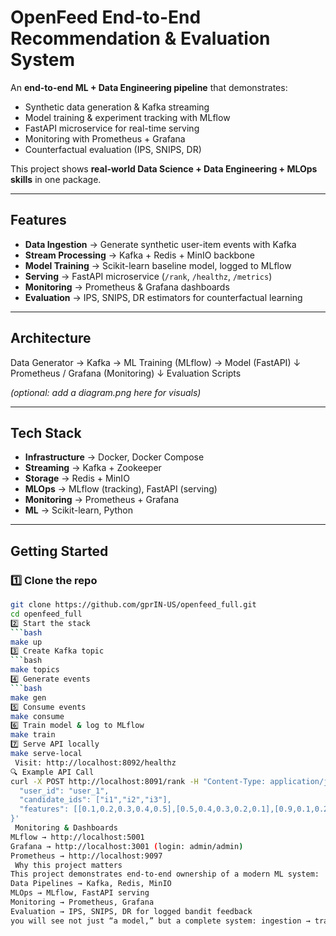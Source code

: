 # OpenFeed  End-to-End Recommendation & Evaluation System

An **end-to-end ML + Data Engineering pipeline** that demonstrates:
- Synthetic data generation & Kafka streaming  
-  Model training & experiment tracking with MLflow  
-  FastAPI microservice for real-time serving  
-  Monitoring with Prometheus + Grafana  
-  Counterfactual evaluation (IPS, SNIPS, DR)  

This project shows **real-world Data Science + Data Engineering + MLOps skills** in one package.

---

##  Features
- **Data Ingestion** → Generate synthetic user-item events with Kafka  
- **Stream Processing** → Kafka + Redis + MinIO backbone  
- **Model Training** → Scikit-learn baseline model, logged to MLflow  
- **Serving** → FastAPI microservice (`/rank`, `/healthz`, `/metrics`)  
- **Monitoring** → Prometheus & Grafana dashboards  
- **Evaluation** → IPS, SNIPS, DR estimators for counterfactual learning  

---

## Architecture

Data Generator → Kafka → ML Training (MLflow) → Model (FastAPI)
↓
Prometheus / Grafana (Monitoring)
↓
Evaluation Scripts

*(optional: add a diagram.png here for visuals)*

---

##  Tech Stack
- **Infrastructure** → Docker, Docker Compose  
- **Streaming** → Kafka + Zookeeper  
- **Storage** → Redis + MinIO  
- **MLOps** → MLflow (tracking), FastAPI (serving)  
- **Monitoring** → Prometheus + Grafana  
- **ML** → Scikit-learn, Python  

---

## Getting Started

### 1️⃣ Clone the repo
```bash
git clone https://github.com/gprIN-US/openfeed_full.git
cd openfeed_full
2️⃣ Start the stack
```bash
make up
3️⃣ Create Kafka topic
```bash
make topics
4️⃣ Generate events
```bash
make gen
5️⃣ Consume events
make consume
6️⃣ Train model & log to MLflow
make train
7️⃣ Serve API locally
make serve-local
 Visit: http://localhost:8092/healthz
🔍 Example API Call
curl -X POST http://localhost:8091/rank -H "Content-Type: application/json" -d '{
  "user_id": "user_1",
  "candidate_ids": ["i1","i2","i3"],
  "features": [[0.1,0.2,0.3,0.4,0.5],[0.5,0.4,0.3,0.2,0.1],[0.9,0.1,0.2,0.1,0.0]]
}'
 Monitoring & Dashboards
MLflow → http://localhost:5001
Grafana → http://localhost:3001 (login: admin/admin)
Prometheus → http://localhost:9097
 Why this project matters
This project demonstrates end-to-end ownership of a modern ML system:
Data Pipelines → Kafka, Redis, MinIO
MLOps → MLflow, FastAPI serving
Monitoring → Prometheus, Grafana
Evaluation → IPS, SNIPS, DR for logged bandit feedback
you will see not just “a model,” but a complete system: ingestion → training → serving → monitoring → evaluation.
